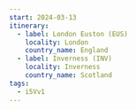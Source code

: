```yaml
---
start: 2024-03-13
itinerary:
  - label: London Euston (EUS)
    locality: London
    country_name: England
  - label: Inverness (INV)
    locality: Inverness
    country_name: Scotland
tags:
  - i5Vv1
---
```

